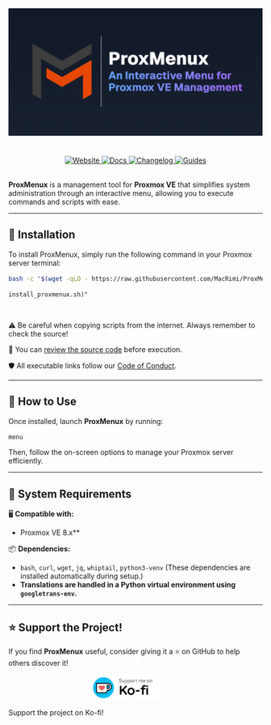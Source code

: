 <div align="center">
    <img src="https://github.com/MacRimi/ProxMenux/blob/main/images/main.png" 
         alt="ProxMenu Logo" 
         style="max-width: 100%; height: auto;" >
        
</div>

<br />

<div align="center" style="margin-top: 20px;">
    <a href="https://macrimi.github.io/ProxMenux/" target="_blank">
        <img src="https://img.shields.io/badge/Website-%23E64804?style=for-the-badge&logo=World-Wide-Web&logoColor=white" alt="Website" />
    </a>
    <a href="https://macrimi.github.io/ProxMenux/docs/introduction" target="_blank">
        <img src="https://img.shields.io/badge/Docs-%232A3A5D?style=for-the-badge&logo=read-the-docs&logoColor=white" alt="Docs" />
    </a>
    <a href="https://macrimi.github.io/ProxMenux/changelog" target="_blank">
        <img src="https://img.shields.io/badge/Changelog-%232A3A5D?style=for-the-badge&logo=git&logoColor=white" alt="Changelog" />
    </a>
    <a href="https://macrimi.github.io/ProxMenux/guides" target="_blank">
        <img src="https://img.shields.io/badge/Guides-%232A3A5D?style=for-the-badge&logo=bookstack&logoColor=white" alt="Guides" />
    </a>
</div>


<br />


**ProxMenux** is a management tool for **Proxmox VE** that simplifies system administration through an interactive menu, allowing you to execute commands and scripts with ease.

---

## 📌 Installation
To install ProxMenux, simply run the following command in your Proxmox server terminal:

```bash
bash -c "$(wget -qLO - https://raw.githubusercontent.com/MacRimi/ProxMenux/main/install_proxmenux.sh)"
```

```plaintext
install_proxmenux.sh)"
```
<br>

⚠️ Be careful when copying scripts from the internet. Always remember to check the source!

📄 You can [review the source code](https://github.com/MacRimi/ProxMenux/blob/main/install_proxmenux.sh) before execution.

🛡️ All executable links follow our [Code of Conduct](https://github.com/MacRimi/ProxMenux?tab=coc-ov-file#-2-security--code-responsibility).

---

## 📌 How to Use
Once installed, launch **ProxMenux** by running:

```bash
menu
```
Then, follow the on-screen options to manage your Proxmox server efficiently.

---

## 📌 System Requirements
🖥 **Compatible with:**
- Proxmox VE 8.x**

📦 **Dependencies:**
- `bash`, `curl`, `wget`, `jq`, `whiptail`, `python3-venv` (These dependencies are installed automatically during setup.)
- **Translations are handled in a Python virtual environment using `googletrans-env`.**

---

## ⭐ Support the Project!
If you find **ProxMenux** useful, consider giving it a ⭐ on GitHub to help others discover it!

<div style="display: flex; justify-content: center; align-items: center;">
  <a href="https://ko-fi.com/G2G313ECAN" target="_blank" style="display: flex; align-items: center; text-decoration: none;">
    <img src="https://raw.githubusercontent.com/MacRimi/HWEncoderX/main/images/kofi.png" alt="Support me on Ko-fi" style="width:140px; margin-right:40px;"/>
  </a>
</div>

Support the project on Ko-fi!


